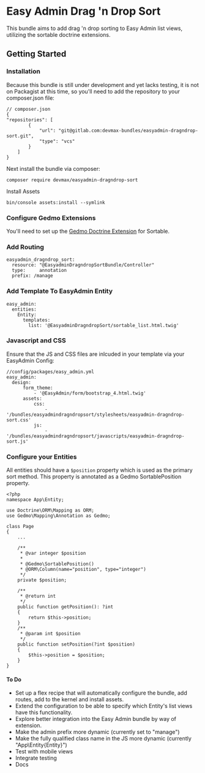 # Easy Admin Drag 'n Drop Sort
This bundle aims to add drag 'n drop sorting to Easy Admin list views, utilizing the sortable doctrine extensions.

## Getting Started
### Installation
Because this bundle is still under development and yet lacks testing, it is not on Packagist at this time, so you'll need to add the repository to your composer.json file:
```
// composer.json
{
"repositories": [
        {
            "url": "git@gitlab.com:devmax-bundles/easyadmin-dragndrop-sort.git",
            "type": "vcs"
        }
    ]
}
```

Next install the bundle via composer:

```
composer require devmax/easyadmin-dragndrop-sort
```

Install Assets
```
bin/console assets:install --symlink
```

### Configure Gedmo Extensions
You'll need to set up the [Gedmo Doctrine Extension](https://github.com/Atlantic18/DoctrineExtensions/blob/master/doc/symfony2.md) for Sortable.

### Add Routing
```
easyadmin_dragndrop_sort:
  resource: "@EasyadminDragndropSortBundle/Controller"
  type:     annotation
  prefix: /manage
```

### Add Template To EasyAdmin Entity
```
easy_admin:
  entities:
    Entity:
      templates:
        list: '@EasyadminDragndropSort/sortable_list.html.twig'
```
### Javascript and CSS
Ensure that the JS and CSS files are inlcuded in your template via your EasyAdmin Config:
```
//config/packages/easy_admin.yml
easy_admin:
  design:
      form_theme:
          - '@EasyAdmin/form/bootstrap_4.html.twig'
      assets:
          css:
              - '/bundles/easyadmindragndropsort/stylesheets/easyadmin-dragndrop-sort.css'
          js:
              - '/bundles/easyadmindragndropsort/javascripts/easyadmin-dragndrop-sort.js'
```

### Configure your Entities
All entities should have a `$position` property which is used as the primary sort method.  This property is annotated as a Gedmo SortablePosition property.
```
<?php
namespace App\Entity;

use Doctrine\ORM\Mapping as ORM;
use Gedmo\Mapping\Annotation as Gedmo;

class Page
{
    ...

    /**
     * @var integer $position
     *
     * @Gedmo\SortablePosition()
     * @ORM\Column(name="position", type="integer")
     */
    private $position;

    /**
     * @return int
     */
    public function getPosition(): ?int
    {
        return $this->position;
    }
    /**
     * @param int $position
     */
    public function setPosition(?int $position)
    {
        $this->position = $position;
    }
}
```

#### To Do
- Set up a flex recipe that will automatically configure the bundle, add routes, add to the kernel and install assets.
- Extend the configuration to be able to specify which Entity's list views have this functionality.
- Explore better integration into the Easy Admin bundle by way of extension.
- Make the admin prefix more dynamic (currently set to "manage")
- Make the fully qualified class name in the JS more dynamic (currently "App\Entity\{Entity}")
- Test with mobile views
- Integrate testing
- Docs

